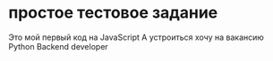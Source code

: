 # простоe тестовое задание
Это мой первый код на JavaScript
А устроиться хочу на вакансию Python Backend developer
